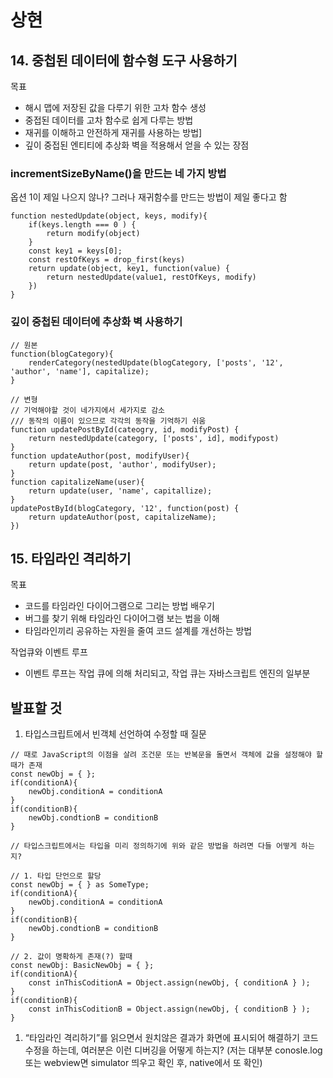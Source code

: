 # 상현
## 14. 중첩된 데이터에 함수형 도구 사용하기

목표

- 해시 맵에 저장된 값을 다루기 위한 고차 함수 생성
- 중접된 데이터를 고차 함수로 쉽게 다루는 방법
- 재귀를 이해하고 안전하게 재귀를 사용하는 방법]
- 깊이 중접된 엔티티에 추상화 벽을 적용해서 얻을 수 있는 장점

### incrementSizeByName()을 만드는 네 가지 방법

옵션 1이 제일 나으지 않나? 그러나 재귀함수를 만드는 방법이 제일 좋다고 함

```tsx
function nestedUpdate(object, keys, modify){
	if(keys.length === 0 ) {
		return modify(object)
	}
	const key1 = keys[0];
	const restOfKeys = drop_first(keys)
	return update(object, key1, function(value) {
		return nestedUpdate(value1, restOfKeys, modify)
	})
}
```

### 깊이 중첩된 데이터에 추상화 벽 사용하기

```tsx
// 원본
function(blogCategory){
	renderCategory(nestedUpdate(blogCategory, ['posts', '12', 'author', 'name'], capitalize);
}

// 변형
// 기억해야할 것이 네가지에서 세가지로 감소
/// 동작의 이름이 있으므로 각각의 동작을 기억하기 쉬움
function updatePostById(cateogry, id, modifyPost) {
	return nestedUpdate(category, ['posts', id], modifypost)
}
function updateAuthor(post, modifyUser){
	return update(post, 'author', modifyUser);
}
function capitalizeName(user){
	return update(user, 'name', capitallize);
}
updatePostById(blogCategory, '12', function(post) {
	return updateAuthor(post, capitalizeName);
})
```

## 15. 타임라인 격리하기

목표

- 코드를 타임라인 다이어그램으로 그리는 방법 배우기
- 버그를 찾기 위해 타임라인 다이어그램 보는 법을 이해
- 타임라인끼리 공유하는 자원을 줄여 코드 설계를 개선하는 방법

작업큐와 이벤트 루프

- 이벤트 루프는 작업 큐에 의해 처리되고, 작업 큐는 자바스크립트 엔진의 일부분

## 발표할 것

1. 타입스크립트에서 빈객체 선언하여 수정할 때 질문

```tsx
// 때로 JavaScript의 이점을 살려 조건문 또는 반복문을 돌면서 객체에 값을 설정해야 할 때가 존재
const newObj = { };
if(conditionA){
	newObj.conditionA = conditionA
}
if(conditionB){
	newObj.condtionB = conditionB
}

// 타입스크립트에서는 타입을 미리 정의하기에 위와 같은 방법을 하려면 다들 어떻게 하는지?

// 1. 타입 단언으로 할당
const newObj = { } as SomeType;
if(conditionA){
	newObj.conditionA = conditionA
}
if(conditionB){
	newObj.condtionB = conditionB
}

// 2. 값이 명확하게 존재(?) 할때
const newObj: BasicNewObj = { };
if(conditionA){
	const inThisCoditionA = Object.assign(newObj, { conditionA } );
}
if(conditionB){
	const inThisCoditionB = Object.assign(newObj, { conditionB } );
}
```

1. “타임라인 격리하기”를 읽으면서 원치않은 결과가 화면에 표시되어 해결하기 코드 수정을 하는데, 여러분은 이런 디버깅을 어떻게 하는지? (저는 대부분 conosle.log 또는 webview면 simulator 띄우고  확인 후, native에서 또 확인)